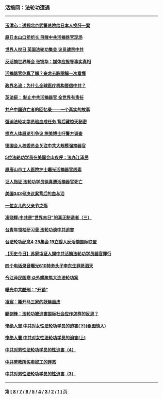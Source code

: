 ### 活摘网：法轮功遭遇
---
#### [玉清心：透视北京武警总院给日本人换肝一案](../../pages/nf5881/n13771978.md?01180430) 
#### [原日本山口组组长 目睹中共活摘器官现场](../../pages/nf5881/n13767360.md?01180430) 
#### [世界人权日 英国法轮功集会 议员谴责中共](../../pages/nf5881/n13431763.md?01180430) 
#### [反活摘世界峰会 张锦华：媒体应报导事实真相](../../pages/nf5881/n13278502.md?01180430) 
#### [活摘器官你真了解？来龙去脉图解一次看懂](../../pages/nf5881/n13013820.md?01180430) 
#### [政界名流：为什么全球医疗机构要信中共？](../../pages/nf5881/n11945479.md?01180430) 
#### [英法庭： 制止中共活摘器官 全世界有责任](../../pages/nf5881/n11330691.md?01180430) 
#### [共产中国逃亡者的回忆录——一个真实的故事](../../pages/nf5881/n10918649.md?01180430) 
#### [强迫法轮功学员验血成任务 背后藏惊天秘密](../../pages/nf5881/n4252384.md?01180430) 
#### [捷克人体展览引争议 旅美博士吁警方调查](../../pages/nf5881/n9429187.md?01180430) 
#### [德国会人权委员会关注中共大规模强摘器官](../../pages/nf5881/n8418950.md?01180430) 
#### [5位法轮功学员在美国会山疾呼：法办江泽民](../../pages/nf5881/n8101519.md?01180430) 
#### [原唐山市工人医院护士曝光活摘器官线索](../../pages/nf5881/n8076384.md?01180430) 
#### [证人指证 法轮功学员徐真遭活摘器官死亡](../../pages/nf5881/n8042467.md?01180430) 
#### [美国343号决议案背后的血与泪](../../pages/nf5881/n8020684.md?01180430) 
#### [一位女儿的父亲节之殇](../../pages/nf5881/n8014122.md?01180430) 
#### [凌晓辉:中共是“世界末日”的真正制造者（三）](../../pages/nf5881/n4210333.md?01180430) 
#### [台青年领袖研习营 法轮功谈中共迫害](../../pages/nf5881/n4141857.md?01180430) 
#### [台法轮功纪念4‧25集会 19立委入反活摘国际联盟](../../pages/nf5881/n4141821.md?01180430) 
#### [【历史今日】苏家屯证人揭中共活摘法轮功学员器官罪行](../../pages/nf5881/n4135912.md?01180430) 
#### [四个电话录音曝光610特务头子李东生罪恶滔天](../../pages/nf5881/n4040060.md?01180430) 
#### [令江泽民胆寒 众外媒聚焦大连法轮功案](../../pages/nf5881/n3932671.md?01180430) 
#### [曝光中共酷刑：“开锁”](../../pages/nf5881/n3889373.md?01180430) 
#### [凌宸：撕开马三家的妖魅画皮](../../pages/nf5881/n3849369.md?01180430) 
#### [郦剑锋：法轮功被迫害国际社会应作怎样的反思？](../../pages/nf5881/n3824560.md?01180430) 
#### [惨绝人寰 中共对女性法轮功学员的迫害(下)(组图慎入)](../../pages/nf5881/n3816285.md?01180430) 
#### [惨绝人寰 中共对女性法轮功学员的迫害(上)](../../pages/nf5881/n3815374.md?01180430) 
#### [中共对男性法轮功学员的性迫害（4）](../../pages/nf5881/n3769144.md?01180430) 
#### [中共劳教所买卖奴工的罪恶](../../pages/nf5881/n3769378.md?01180430) 
#### [中共对男性法轮功学员的性迫害（3）](../../pages/nf5881/n3768231.md?01180430) 

---
#### 第 [ [8](./8.md?01180430) / [7](./7.md?01180430) / [6](./6.md?01180430) / [5](./5.md?01180430) / [4](./4.md?01180430) / [3](./3.md?01180430) / [2](./2.md?01180430) / [1](./1.md?01180430) ] 页

